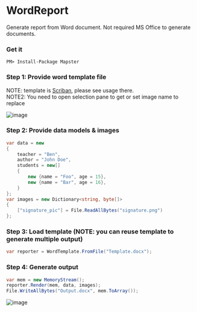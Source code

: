 # WordReport
Generate report from Word document. Not required MS Office to generate documents.

### Get it
```
PM> Install-Package Mapster
```

### Step 1: Provide word template file
NOTE: template is [Scriban](https://github.com/lunet-io/scriban), please see usage there.  
NOTE2: You need to open selection pane to get or set image name to replace

![image](https://user-images.githubusercontent.com/5763993/94629582-6fbb9080-02ed-11eb-8d04-d17fadcf6e64.png)

### Step 2: Provide data models & images

```csharp
var data = new
{
    teacher = "Ben",
    author = "John Doe",
    students = new[]
    {
        new {name = "Foo", age = 15},
        new {name = "Bar", age = 16},
    }
};
var images = new Dictionary<string, byte[]>
{
    ["signature_pic"] = File.ReadAllBytes("signature.png")
};
```

### Step 3: Load template (NOTE: you can reuse template to generate multiple output)

```csharp
var reporter = WordTemplate.FromFile("Template.docx");
```

### Step 4: Generate output

```csharp
var mem = new MemoryStream();
reporter.Render(mem, data, images);
File.WriteAllBytes("Output.docx", mem.ToArray());
```
![image](https://user-images.githubusercontent.com/5763993/94629843-1ef86780-02ee-11eb-9654-93bcdf1595bc.png)

